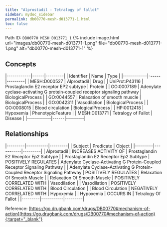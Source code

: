 ```yaml
---
title: "Alprostadil - Tetralogy of fallot"
sidebar: mydoc_sidebar
permalink: db00770-mesh-d013771-1.html
toc: false 
---
```



Path ID: `DB00770_MESH_D013771_1`
{% include image.html url="images/db00770-mesh-d013771-1.png" file="db00770-mesh-d013771-1.png" alt="db00770-mesh-d013771-1" %}

## Concepts

|------------|------|---------|
| Identifier | Name | Type    |
|------------|------|---------|
| MESH:D000527 | Alprostadil | Drug |
| UniProt:P43116 | Prostaglandin E2 receptor EP2 subtype | Protein |
| GO:0007189 | Adenylate cyclase-activating G protein-coupled receptor signaling pathway | BiologicalProcess |
| GO:0044557 | Relaxation of smooth muscle | BiologicalProcess |
| GO:0042311 | Vasodilation | BiologicalProcess |
| GO:0008015 | Blood circulation | BiologicalProcess |
| HP:0012418 | Hypoxemia | PhenotypicFeature |
| MESH:D013771 | Tetralogy of Fallot | Disease |
|------------|------|---------|

## Relationships

|---------|-----------|---------|
| Subject | Predicate | Object  |
|---------|-----------|---------|
| Alprostadil | INCREASES ACTIVITY OF | Prostaglandin E2 Receptor Ep2 Subtype |
| Prostaglandin E2 Receptor Ep2 Subtype | POSITIVELY REGULATES | Adenylate Cyclase-Activating G Protein-Coupled Receptor Signaling Pathway |
| Adenylate Cyclase-Activating G Protein-Coupled Receptor Signaling Pathway | POSITIVELY REGULATES | Relaxation Of Smooth Muscle |
| Relaxation Of Smooth Muscle | POSITIVELY CORRELATED WITH | Vasodilation |
| Vasodilation | POSITIVELY CORRELATED WITH | Blood Circulation |
| Blood Circulation | NEGATIVELY CORRELATED WITH | Hypoxemia |
| Hypoxemia | OCCURS IN | Tetralogy Of Fallot |
|---------|-----------|---------|

Reference: [https://go.drugbank.com/drugs/DB00770#mechanism-of-action](https://go.drugbank.com/drugs/DB00770#mechanism-of-action){:target="_blank"}